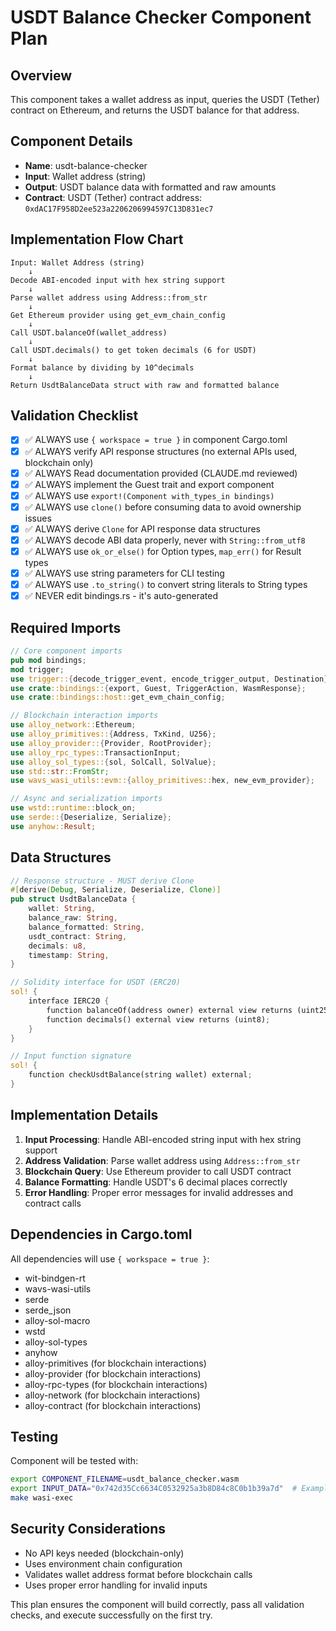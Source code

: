# USDT Balance Checker Component Plan

## Overview
This component takes a wallet address as input, queries the USDT (Tether) contract on Ethereum, and returns the USDT balance for that address.

## Component Details
- **Name**: usdt-balance-checker
- **Input**: Wallet address (string)
- **Output**: USDT balance data with formatted and raw amounts
- **Contract**: USDT (Tether) contract address: `0xdAC17F958D2ee523a2206206994597C13D831ec7`

## Implementation Flow Chart
```
Input: Wallet Address (string)
    ↓
Decode ABI-encoded input with hex string support
    ↓
Parse wallet address using Address::from_str
    ↓
Get Ethereum provider using get_evm_chain_config
    ↓
Call USDT.balanceOf(wallet_address)
    ↓
Call USDT.decimals() to get token decimals (6 for USDT)
    ↓
Format balance by dividing by 10^decimals
    ↓
Return UsdtBalanceData struct with raw and formatted balance
```

## Validation Checklist
- [x] ✅ ALWAYS use `{ workspace = true }` in component Cargo.toml
- [x] ✅ ALWAYS verify API response structures (no external APIs used, blockchain only)
- [x] ✅ ALWAYS Read documentation provided (CLAUDE.md reviewed)
- [x] ✅ ALWAYS implement the Guest trait and export component
- [x] ✅ ALWAYS use `export!(Component with_types_in bindings)`
- [x] ✅ ALWAYS use `clone()` before consuming data to avoid ownership issues
- [x] ✅ ALWAYS derive `Clone` for API response data structures
- [x] ✅ ALWAYS decode ABI data properly, never with `String::from_utf8`
- [x] ✅ ALWAYS use `ok_or_else()` for Option types, `map_err()` for Result types
- [x] ✅ ALWAYS use string parameters for CLI testing
- [x] ✅ ALWAYS use `.to_string()` to convert string literals to String types
- [x] ✅ NEVER edit bindings.rs - it's auto-generated

## Required Imports
```rust
// Core component imports
pub mod bindings;
mod trigger;
use trigger::{decode_trigger_event, encode_trigger_output, Destination};
use crate::bindings::{export, Guest, TriggerAction, WasmResponse};
use crate::bindings::host::get_evm_chain_config;

// Blockchain interaction imports
use alloy_network::Ethereum;
use alloy_primitives::{Address, TxKind, U256};
use alloy_provider::{Provider, RootProvider};
use alloy_rpc_types::TransactionInput;
use alloy_sol_types::{sol, SolCall, SolValue};
use std::str::FromStr;
use wavs_wasi_utils::evm::{alloy_primitives::hex, new_evm_provider};

// Async and serialization imports
use wstd::runtime::block_on;
use serde::{Deserialize, Serialize};
use anyhow::Result;
```

## Data Structures
```rust
// Response structure - MUST derive Clone
#[derive(Debug, Serialize, Deserialize, Clone)]
pub struct UsdtBalanceData {
    wallet: String,
    balance_raw: String,
    balance_formatted: String,
    usdt_contract: String,
    decimals: u8,
    timestamp: String,
}

// Solidity interface for USDT (ERC20)
sol! {
    interface IERC20 {
        function balanceOf(address owner) external view returns (uint256);
        function decimals() external view returns (uint8);
    }
}

// Input function signature
sol! {
    function checkUsdtBalance(string wallet) external;
}
```

## Implementation Details
1. **Input Processing**: Handle ABI-encoded string input with hex string support
2. **Address Validation**: Parse wallet address using `Address::from_str`
3. **Blockchain Query**: Use Ethereum provider to call USDT contract
4. **Balance Formatting**: Handle USDT's 6 decimal places correctly
5. **Error Handling**: Proper error messages for invalid addresses and contract calls

## Dependencies in Cargo.toml
All dependencies will use `{ workspace = true }`:
- wit-bindgen-rt
- wavs-wasi-utils 
- serde
- serde_json
- alloy-sol-macro
- wstd
- alloy-sol-types
- anyhow
- alloy-primitives (for blockchain interactions)
- alloy-provider (for blockchain interactions)
- alloy-rpc-types (for blockchain interactions)
- alloy-network (for blockchain interactions)
- alloy-contract (for blockchain interactions)

## Testing
Component will be tested with:
```bash
export COMPONENT_FILENAME=usdt_balance_checker.wasm
export INPUT_DATA="0x742d35Cc6634C0532925a3b8D84c8C0b1b39a7d"  # Example wallet address
make wasi-exec
```

## Security Considerations
- No API keys needed (blockchain-only)
- Uses environment chain configuration
- Validates wallet address format before blockchain calls
- Uses proper error handling for invalid inputs

This plan ensures the component will build correctly, pass all validation checks, and execute successfully on the first try.